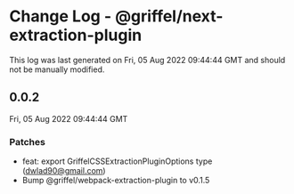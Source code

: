 # Change Log - @griffel/next-extraction-plugin

This log was last generated on Fri, 05 Aug 2022 09:44:44 GMT and should not be manually modified.

<!-- Start content -->

## 0.0.2

Fri, 05 Aug 2022 09:44:44 GMT

### Patches

- feat: export GriffelCSSExtractionPluginOptions type (dwlad90@gmail.com)
- Bump @griffel/webpack-extraction-plugin to v0.1.5
